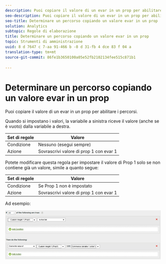 ```yaml
---
description: Puoi copiare il valore di un evar in un prop per abilitare i percorsi.
seo-description: Puoi copiare il valore di un evar in un prop per abilitare i percorsi.
seo-title: Determinare un percorso copiando un valore evar in un prop
solution: Analytics
subtopic: Regole di elaborazione
title: Determinare un percorso copiando un valore evar in un prop
topic: Strumenti di amministrazione
uuid: 8 d 7647 c 7-aa 91-466 b -8 d 31-fb 4 dce 83 f 04 a
translation-type: tm+mt
source-git-commit: 86fe1b3650100a05e52fb2102134fee515c871b1

---
```



# Determinare un percorso copiando un valore evar in un prop

Puoi copiare il valore di un evar in un prop per abilitare i percorsi.

Quando si impostano i valori, la variabile a sinistra riceve il valore (anche se è vuoto) dalla variabile a destra.

| Set di regole | Valore |
|---|---|
| Condizione | Nessuno (esegui sempre) |
| Azione | Sovrascrivi valore di prop 1 con evar 1 |

Potete modificare questa regola per impostare il valore di Prop 1 solo se non contiene già un valore, simile a quanto segue:

| Set di regole | Valore |
|---|---|
| Condizione | Se Prop 1 non è impostato |
| Azione | Sovrascrivi valore di prop 1 con evar 1 |

Ad esempio:

![](assets/overwrite-empty-prop.png)

